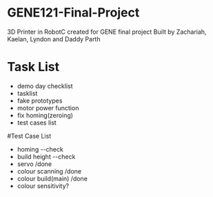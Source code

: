# GENE121-Final-Project
3D Printer in RobotC created for GENE final project
Built by Zachariah, Kaelan, Lyndon and Daddy Parth
#
#
# Task List
- demo day checklist
- tasklist
- fake prototypes
- motor power function
- fix homing(zeroing)
- test cases list

#Test Case List
- homing  --check
- build height --check
- servo /done
- colour scanning /done
- colour build(main) /done
- colour sensitivity?


